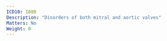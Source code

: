 ```yaml
---
ICD10: I080
Description: "Disorders of both mitral and aortic valves"
Matters: No
Weight: 0
---
```

